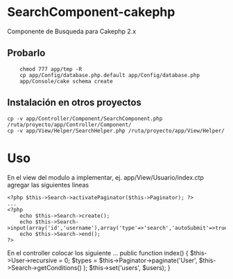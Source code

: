 # SearchComponent-cakephp
Componente de Busqueda para Cakephp 2.x

## Probarlo
        chmod 777 app/tmp -R
        cp app/Config/database.php.default app/Config/database.php
        app/Console/cake schema create

## Instalación en otros proyectos
	cp -v app/Controller/Component/SearchComponent.php /ruta/proyecto/app/Controller/Component/
	cp -v app/View/Helper/SearchHelper.php /ruta/proyecto/app/View/Helper/

# Uso
En el view del modulo a implementar, ej. app/View/Usuario/index.ctp agregar las siguientes lineas

	<?php $this->Search->activatePaginator($this->Paginator); ?>
	...
	<?php
		echo $this->Search->create();
		echo $this->Search->input(array('id','username'),array('type'=>'search','autoSubmit'=>true));
		echo $this->Search->end();
	?>

En el controller colocar los siguiente
	...
	public function index() {
		$this->User->recursive = 0;
		$types = $this->Paginator->paginate('User', $this->Search->getConditions() );
		$this->set('users', $users);
	}
